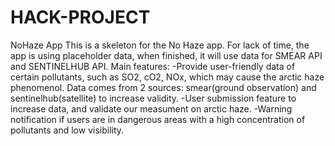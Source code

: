 # HACK-PROJECT
NoHaze App
This is a skeleton for the No Haze app. For lack of time, the app is using placeholder data, when finished, it will use data for SMEAR API and SENTINELHUB API.
Main features:
-Provide user-friendly data of certain pollutants, such as SO2, cO2, NOx, which may cause the arctic haze phenomenol.
Data comes from 2 sources: smear(ground observation) and sentinelhub(satellite) to increase validity.
-User submission feature to increase data, and validate our measument on arctic haze.
-Warning notification if users are in dangerous areas with a high concentration of pollutants and low visibility.
